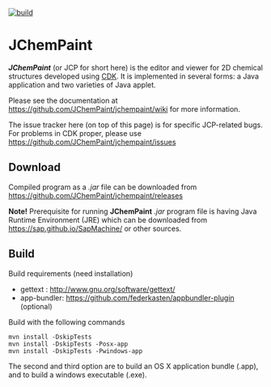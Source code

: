 [![build](https://github.com/JChemPaint/jchempaint/actions/workflows/maven.yml/badge.svg)](https://github.com/JChemPaint/jchempaint/actions/workflows/maven.yml)

# JChemPaint

***JChemPaint*** (or JCP for short here) is the editor and viewer for 2D chemical structures developed using [CDK](https://cdk.github.io/).
It is implemented in several forms: a Java application and two varieties of Java applet.

Please see the documentation at
https://github.com/JChemPaint/jchempaint/wiki
for more information.

The issue tracker here (on top of this page) is for specific
JCP-related bugs. For problems in CDK proper, please use
https://github.com/JChemPaint/jchempaint/issues

## Download
Compiled program as a *.jar* file can be downloaded from https://github.com/JChemPaint/jchempaint/releases

**Note!** Prerequisite for running **JChemPaint** *.jar* program file is having Java Runtime Environment (JRE) which can be downloaded from https://sap.github.io/SapMachine/ or other sources.

## Build

Build requirements (need installation)
 - gettext : http://www.gnu.org/software/gettext/
 - app-bundler: https://github.com/federkasten/appbundler-plugin (optional)

Build with the following commands

```
mvn install -DskipTests
mvn install -DskipTests -Posx-app
mvn install -DskipTests -Pwindows-app
```

The second and third option are to build an OS X application bundle (.app), and to build a windows executable (.exe).
